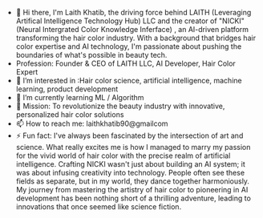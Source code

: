 - 👋 Hi there, I'm Laith Khatib, the driving force behind LAITH (Leveraging Artifical Intelligence Technology Hub) LLC and the creator of "NICKI" (Neural Intergrated Color Knowledge Inferface) , an AI-driven platform transforming the hair color industry. With a background that bridges hair color expertise and AI technology, I'm passionate about pushing the boundaries of what's possible in beauty tech.
- Profession: Founder & CEO of LAITH LLC, AI Developer, Hair Color Expert
- 👀 I’m interested in :Hair color science, artificial intelligence, machine learning, product development
- 🌱 I’m currently learning ML / Algorithm 
- 🦾 Mission: To revolutionize the beauty industry with innovative, personalized hair color solutions
- 📫 How to reach me: laithkhatib90@gmailcom 
- ⚡ Fun fact: I've always been fascinated by the intersection of art and science. What really excites me is how I managed to marry my passion for the vivid world of hair color with the precise realm of artificial intelligence. Crafting NICKI wasn't just about building an AI system; it was about infusing creativity into technology. People often see these fields as separate, but in my world, they dance together harmoniously. My journey from mastering the artistry of hair color to pioneering in AI development has been nothing short of a thrilling adventure, leading to innovations that once seemed like science fiction.

<!---
laithkh90/laithkh90 is a ✨ special ✨ repository because its `README.md` (this file) appears on your GitHub profile.
You can click the Preview link to take a look at your changes.
--->
